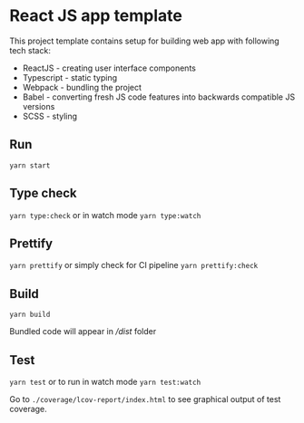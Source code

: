 # React JS app template

This project template contains setup for building web app with following tech stack:

- ReactJS - creating user interface components
- Typescript - static typing
- Webpack - bundling the project
- Babel - converting fresh JS code features into backwards compatible JS versions
- SCSS - styling

## Run

`yarn start`

## Type check

`yarn type:check` or in watch mode `yarn type:watch`

## Prettify

`yarn prettify` or simply check for CI pipeline `yarn prettify:check`

## Build

`yarn build`

Bundled code will appear in _/dist_ folder

## Test

`yarn test` or to run in watch mode `yarn test:watch`

Go to `./coverage/lcov-report/index.html` to see graphical output of test coverage.